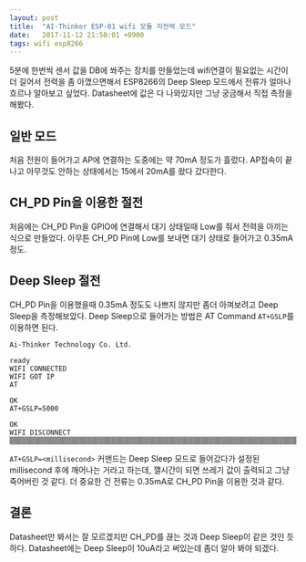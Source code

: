 ```yaml
---
layout: post
title:  "AI-Thinker ESP-01 wifi 모듈 저전력 모드"
date:   2017-11-12 21:50:01 +0900
tags: wifi esp8266
---
```


5분에 한번씩 센서 값을 DB에 쏴주는 장치를 만들었는데 wifi연결이 필요없는 시간이 더 길어서 전력을 좀 아꼈으면해서 ESP8266의 Deep Sleep 모드에서 전류가 얼마나 흐르나 알아보고 싶었다. Datasheet에 값은 다 나와있지만 그냥 궁금해서 직접 측정을 해봤다.

## 일반 모드
처음 전원이 들어가고 AP에 연결하는 도중에는 약 70mA 정도가 흘렀다. AP접속이 끝나고 아무것도 안하는 상태에서는 15에서 20mA를 왔다 갔다한다.

## CH_PD Pin을 이용한 절전
처음에는 CH_PD Pin을 GPIO에 연결해서 대기 상태일때 Low를 줘서 전력을 아끼는 식으로 만들었다. 아무튼 CH_PD Pin에 Low를 보내면 대기 상태로 들어가고 0.35mA 정도.

## Deep Sleep 절전
CH_PD Pin을 이용했을때 0.35mA 정도도 나쁘지 않지만 좀더 아껴보려고 Deep Sleep을 측정해보았다. Deep Sleep으로 들어가는 방법은 AT Command `AT+GSLP`를 이용하면 된다.

```
Ai-Thinker Technology Co. Ltd.

ready
WIFI CONNECTED
WIFI GOT IP
AT

OK
AT+GSLP=5000

OK
WIFI DISCONNECT
▒▒▒▒▒▒▒▒▒▒▒▒▒▒▒▒▒▒▒▒▒▒▒▒▒▒▒▒▒▒▒▒▒▒▒▒▒▒▒▒▒▒▒▒▒▒▒▒▒▒▒▒▒▒▒▒▒▒▒▒▒▒▒▒▒▒▒▒▒▒▒▒▒▒▒▒▒▒▒▒▒▒▒▒▒▒▒▒▒▒▒▒▒▒▒▒▒▒▒
```

`AT+GSLP=<millisecond>` 커맨드는 Deep Sleep 모드로 들어갔다가 설정된 millisecond 후에 깨어나는 거라고 하는데, 깰시간이 되면 쓰레기 값이 출력되고 그냥 죽어버린 것 같다. 더 중요한 건 전류는 0.35mA로 CH_PD Pin을 이용한 것과 같다.

## 결론
Datasheet만 봐서는 잘 모르겠지만 CH_PD를 끊는 것과 Deep Sleep이 같은 것인 듯하다. Datasheet에는 Deep Sleep이 10uA라고 써있는데 좀더 알아 봐야 되겠다.
